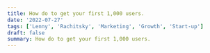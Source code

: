 ```yaml
---
title: How do to get your first 1,000 users.
date: '2022-07-27'
tags: ['Lenny', 'Rachitsky', 'Marketing', 'Growth', 'Start-up']
draft: false
summary: How do to get your first 1,000 users.
---
```


<StaticTweet id="1551948825148866560" />
<StaticTweet id="1551948828965687297" />
<StaticTweet id="1551948830647562243" />
<StaticTweet id="1551948831847096321" />
<StaticTweet id="1551948832992137216" />
<StaticTweet id="1551948837157085185" />
<StaticTweet id="1551948839220678659" />
<StaticTweet id="1551948842920075265" />
<StaticTweet id="1551948846904643585" />
<StaticTweet id="1551948848620118017" />
<StaticTweet id="1551958920716963840" />
<StaticTweet id="1551958921803313154" />
<StaticTweet id="1551958923145404417" />
